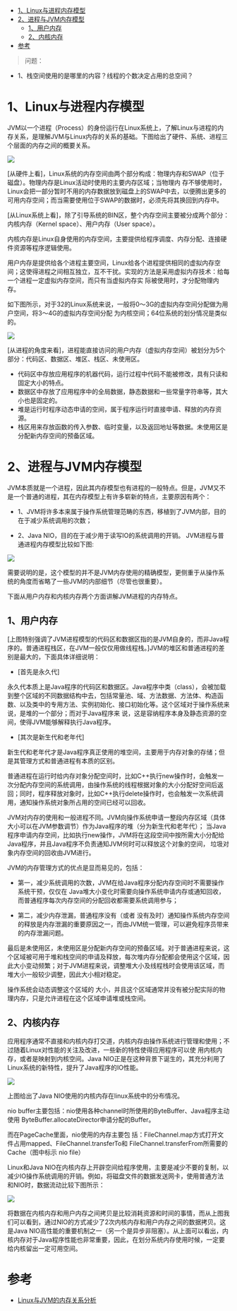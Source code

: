 
<!-- TOC -->

- [1、Linux与进程内存模型](#1linux与进程内存模型)
- [2、进程与JVM内存模型](#2进程与jvm内存模型)
    - [1、用户内存](#1用户内存)
    - [2、内核内存](#2内核内存)
- [参考](#参考)

<!-- /TOC -->



> 问题：

- 1、栈空间使用的是哪里的内容？线程的个数决定占用的总空间？


# 1、Linux与进程内存模型
JVM以一个进程（Process）的身份运行在Linux系统上，了解Linux与进程的内存关系，是理解JVM与Linux内存的关系的基础。下图给出了硬件、系统、进程三个层面的内存之间的概要关系。

![](../../pic/2021-03-07/2021-03-07-14-25-15.png)

[从硬件上看]，Linux系统的内存空间由两个部分构成：物理内存和SWAP（位于磁盘）。物理内存是Linux活动时使用的主要内存区域；当物理内 存不够使用时，Linux会把一部分暂时不用的内存数据放到磁盘上的SWAP中去，以便腾出更多的可用内存空间；而当需要使用位于SWAP的数据时，必须先将其换回到内存中。

[从Linux系统上看]，除了引导系统的BIN区，整个内存空间主要被分成两个部分：内核内存（Kernel space）、用户内存（User space）。

内核内存是Linux自身使用的内存空间，主要提供给程序调度、内存分配、连接硬件资源等程序逻辑使用。

用户内存是提供给各个进程主要空间，Linux给各个进程提供相同的虚拟内存空间；这使得进程之间相互独立，互不干扰。实现的方法是采用虚拟内存技术：给每一个进程一定虚拟内存空间，而只有当虚拟内存实 际被使用时，才分配物理内存。


如下图所示，对于32的Linux系统来说，一般将0～3G的虚拟内存空间分配做为用户空间，将3～4G的虚拟内存空间分配 为内核空间；64位系统的划分情况是类似的。

![](../../pic/2021-03-07/2021-03-07-14-29-40.png)

[从进程的角度来看]，进程能直接访问的用户内存（虚拟内存空间）被划分为5个部分：代码区、数据区、堆区、栈区、未使用区。

- 代码区中存放应用程序的机器代码，运行过程中代码不能被修改，具有只读和固定大小的特点。
- 数据区中存放了应用程序中的全局数据，静态数据和一些常量字符串等，其大小也是固定的。
- 堆是运行时程序动态申请的空间，属于程序运行时直接申请、释放的内存资源。
- 栈区用来存放函数的传入参数、临时变量，以及返回地址等数据。未使用区是分配新内存空间的预备区域。

# 2、进程与JVM内存模型

JVM本质就是一个进程，因此其内存模型也有进程的一般特点。但是，JVM又不是一个普通的进程，其在内存模型上有许多崭新的特点，主要原因有两个：

- 1、JVM将许多本来属于操作系统管理范畴的东西，移植到了JVM内部，目的在于减少系统调用的次数；

- 2、Java NIO，目的在于减少用于读写IO的系统调用的开销。 JVM进程与普通进程内存模型比较如下图:

![](../../pic/2021-03-07/2021-03-07-14-32-54.png)


需要说明的是，这个模型的并不是JVM内存使用的精确模型，更侧重于从操作系统的角度而省略了一些JVM的内部细节（尽管也很重要）。


下面从用户内存和内核内存两个方面讲解JVM进程的内存特点。

## 1、用户内存

[上图特别强调了JVM进程模型的代码区和数据区指的是JVM自身的，而非Java程序的。普通进程栈区，在JVM一般仅仅用做线程栈。]JVM的堆区和普通进程的差别是最大的，下面具体详细说明：

- [首先是永久代]

永久代本质上是Java程序的代码区和数据区。Java程序中类（class），会被加载到整个区域的不同数据结构中去，包括常量池、域、方法数据、方法体、构造函数、以及类中的专用方法、实例初始化、接口初始化等。这个区域对于操作系统来说，是堆的一个部分；而对于Java程序来 说，这是容纳程序本身及静态资源的空间，使得JVM能够解释执行Java程序。


- [其次是新生代和老年代]

新生代和老年代才是Java程序真正使用的堆空间，主要用于内存对象的存储；但是其管理方式和普通进程有本质的区别。

普通进程在运行时给内存对象分配空间时，比如C++执行new操作时，会触发一次分配内存空间的系统调用，由操作系统的线程根据对象的大小分配好空间后返 回；同时，程序释放对象时，比如C++执行delete操作时，也会触发一次系统调用，通知操作系统对象所占用的空间已经可以回收。

JVM对内存的使用和一般进程不同。JVM向操作系统申请一整段内存区域（具体大小可以在JVM参数调节）作为Java程序的堆（分为新生代和老年代）； 当Java程序申请内存空间，比如执行new操作，JVM将在这段空间中按所需大小分配给Java程序，并且Java程序不负责通知JVM何时可以释放这个对象的空间，
垃圾对象内存空间的回收由JVM进行。

JVM的内存管理方式的优点是显而易见的，包括：

- 第一，减少系统调用的次数，JVM在给Java程序分配内存空间时不需要操作系统干预，仅仅在 Java堆大小变化时需要向操作系统申请内存或通知回收，而普通程序每次内存空间的分配回收都需要系统调用参与；

- 第二，减少内存泄漏，普通程序没有（或者 没有及时）通知操作系统内存空间的释放是内存泄漏的重要原因之一，而由JVM统一管理，可以避免程序员带来的内存泄漏问题。

最后是未使用区，未使用区是分配新内存空间的预备区域。对于普通进程来说，这个区域被可用于堆和栈空间的申请及释放，每次堆内存分配都会使用这个区域，因此大小变动频繁；对于JVM进程来说，调整堆大小及线程栈时会使用该区域，而堆大小一般较少调整，因此大小相对稳定。

操作系统会动态调整这个区域的 大小，并且这个区域通常并没有被分配实际的物理内存，只是允许进程在这个区域申请堆或栈空间。

## 2、内核内存

应用程序通常不直接和内核内存打交道，内核内存由操作系统进行管理和使用；不过随着Linux对性能的关注及改进，一些新的特性使得应用程序可以使 用内核内存，或者是映射到内核空间。Java NIO正是在这种背景下诞生的，其充分利用了Linux系统的新特性，提升了Java程序的IO性能。

![](../../pic/2021-03-07/2021-03-07-15-41-48.png)

上图给出了Java NIO使用的内核内存在linux系统中的分布情况。


nio buffer主要包括：nio使用各种channel时所使用的ByteBuffer、Java程序主动使用 ByteBuffer.allocateDirector申请分配的Buffer。


而在PageCache里面，nio使用的内存主要包 括：FileChannel.map方式打开文件占用mapped、FileChannel.transferTo和 FileChannel.transferFrom所需要的Cache（图中标示 nio file）


Linux和Java NIO在内核内存上开辟空间给程序使用，主要是减少不要的复制，以减少IO操作系统调用的开销。例如，将磁盘文件的数据发送网卡，使用普通方法和NIO时，数据流动比较下图所示：

![](../../pic/2021-03-07/2021-03-07-15-45-25.png)

将数据在内核内存和用户内存之间拷贝是比较消耗资源和时间的事情，而从上图我们可以看到，通过NIO的方式减少了2次内核内存和用户内存之间的数据拷贝。这是Java NIO高性能的重要机制之一（另一个是异步非阻塞）。从上面可以看出，内核内存对于Java程序性能也非常重要，因此，在划分系统内存使用时候，一定要给内核留出一定可用空间。



# 参考

- [Linux与JVM的内存关系分析](http://www.open-open.com/lib/view/open1420814127390.html)